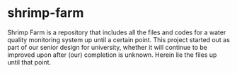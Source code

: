 # shrimp-farm
Shrimp Farm is a repository that includes all the files and codes for a water quality monitoring system up until a certain point. This project started out as part of our senior design for university, whether it will continue to be improved upon after (our) completion is unknown. Herein lie the files up until that point. 
